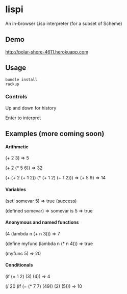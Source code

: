 lispi
=====

An in-browser Lisp interpreter (for a subset of Scheme)

## Demo

http://polar-shore-4611.herokuapp.com


## Usage

    bundle install
    rackup

### Controls

Up and down for history

Enter to interpret

## Examples (more coming soon)

#### Arithmetic

(+ 2 3) => 5

(+ 2 (* 5 6)) => 32

(+ (+ 2 (+ 1 2)) (* (+ 1 2) (+ 1 2))) => (+ 5 9) => 14

#### Variables

(set! somevar 5) => true (success)

(defined somevar) => somevar is 5 => true

#### Anonymous and named functions

(4 (lambda n (+ n 3))) => 7

(define myfunc (lambda n (* n 4))) => true

(myfunc 5) => 20

#### Conditionals

(if (= 1 2) (3) (4)) => 4

(/ 20 (if (= (* 7 7) (49)) (2) (5))) => 10
